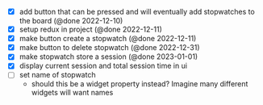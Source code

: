 - [x] add button that can be pressed and will eventually add stopwatches to the board (@done 2022-12-10)
- [x] setup redux in project (@done 2022-12-11)
- [x] make button create a stopwatch (@done 2022-12-11)
- [x] make button to delete stopwatch (@done 2022-12-31)
- [x] make stopwatch store a session (@done 2023-01-01)
- [x] display current session and total session time in ui
- [ ] set name of stopwatch
	- should this be a widget property instead? Imagine many different widgets will want names

